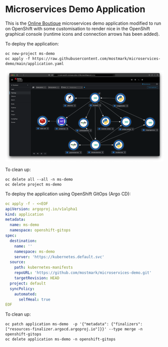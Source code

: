 # Microservices Demo Application

This is the [Online Boutique](https://github.com/GoogleCloudPlatform/microservices-demo/) microservices demo application modified to run on OpenShift with some customisation to render nice in the OpenShift graphical console (runtime icons and connection arrows has been added).

To deploy the application:

```
oc new-project ms-demo
oc apply -f https://raw.githubusercontent.com/mostmark/microservices-demo/main/application.yaml

```

![OpenShift Console](./images/ms-demo-screenshot1.png)

To clean up:

```
oc delete all --all -n ms-demo
oc delete project ms-demo

```

To deploy the application using OpenShift GitOps (Argo CD):

```yaml
oc apply -f - <<EOF
apiVersion: argoproj.io/v1alpha1
kind: application
metadata:
  name: ms-demo
  namespace: openshift-gitops
spec:
  destination:
    name: ''
    namespace: ms-demo
    server: 'https://kubernetes.default.svc'
  source:
    path: kubernetes-manifests
    repoURL: 'https://github.com/mostmark/microservices-demo.git'
    targetRevision: HEAD
  project: default
  syncPolicy:
    automated:
      selfHeal: true
EOF

```

To clean up:

```
oc patch application ms-demo  -p '{"metadata": {"finalizers": ["resources-finalizer.argocd.argoproj.io"]}}' --type merge -n openshift-gitops
oc delete application ms-demo -n openshift-gitops

```

